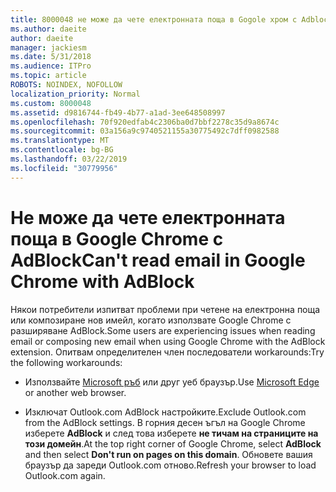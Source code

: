 ```yaml
---
title: 8000048 не може да чете електронната поща в Gogole хром с Adblock
ms.author: daeite
author: daeite
manager: jackiesm
ms.date: 5/31/2018
ms.audience: ITPro
ms.topic: article
ROBOTS: NOINDEX, NOFOLLOW
localization_priority: Normal
ms.custom: 8000048
ms.assetid: d9816744-fb49-4b77-a1ad-3ee648508997
ms.openlocfilehash: 70f920edfab4c2306ba0d7bbf2278c35d9a8674c
ms.sourcegitcommit: 03a156a9c9740521155a30775492c7dff0982588
ms.translationtype: MT
ms.contentlocale: bg-BG
ms.lasthandoff: 03/22/2019
ms.locfileid: "30779956"
---
```

# <a name="cant-read-email-in-google-chrome-with-adblock"></a><span data-ttu-id="da7c6-102">Не може да чете електронната поща в Google Chrome с AdBlock</span><span class="sxs-lookup"><span data-stu-id="da7c6-102">Can't read email in Google Chrome with AdBlock</span></span>

<span data-ttu-id="da7c6-103">Някои потребители изпитват проблеми при четене на електронна поща или композиране нов имейл, когато използвате Google Chrome с разширяване AdBlock.</span><span class="sxs-lookup"><span data-stu-id="da7c6-103">Some users are experiencing issues when reading email or composing new email when using Google Chrome with the AdBlock extension.</span></span> <span data-ttu-id="da7c6-104">Опитвам определителен член последователи workarounds:</span><span class="sxs-lookup"><span data-stu-id="da7c6-104">Try the following workarounds:</span></span>
  
- <span data-ttu-id="da7c6-105">Използвайте [Microsoft ръб](https://go.microsoft.com/fwlink/p/?linkid=2001503&amp;clcid=0x409) или друг уеб браузър.</span><span class="sxs-lookup"><span data-stu-id="da7c6-105">Use [Microsoft Edge](https://go.microsoft.com/fwlink/p/?linkid=2001503&amp;clcid=0x409) or another web browser.</span></span> 
    
- <span data-ttu-id="da7c6-106">Изключат Outlook.com AdBlock настройките.</span><span class="sxs-lookup"><span data-stu-id="da7c6-106">Exclude Outlook.com from the AdBlock settings.</span></span> <span data-ttu-id="da7c6-107">В горния десен ъгъл на Google Chrome изберете **AdBlock** и след това изберете **не тичам на страниците на този домейн**.</span><span class="sxs-lookup"><span data-stu-id="da7c6-107">At the top right corner of Google Chrome, select **AdBlock** and then select **Don't run on pages on this domain**.</span></span> <span data-ttu-id="da7c6-108">Обновете вашия браузър да зареди Outlook.com отново.</span><span class="sxs-lookup"><span data-stu-id="da7c6-108">Refresh your browser to load Outlook.com again.</span></span> 
    

